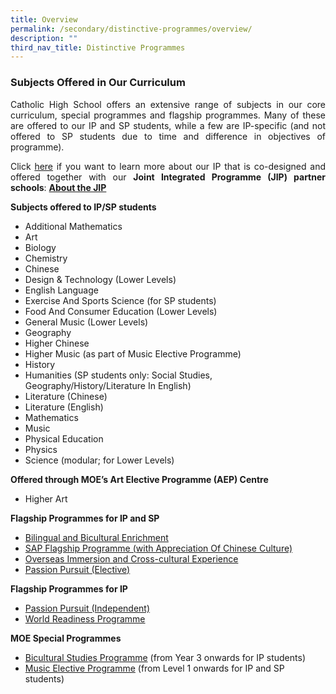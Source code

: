 ```yaml
---
title: Overview
permalink: /secondary/distinctive-programmes/overview/
description: ""
third_nav_title: Distinctive Programmes
---
```

### Subjects Offered in Our Curriculum
<style>
p {text-align: justify;}
</style>
Catholic High School offers an extensive range of&nbsp;subjects in our core curriculum, special programmes and flagship programmes. Many of these are offered to our IP and SP students, while a few are IP-specific (and not offered to SP students due to time and difference in objectives of programme).

Click&nbsp;[here](/dual-track-curriculum/Integrated-Programme/overview/)&nbsp;if you want to learn more about our IP that is co-designed and offered together with our&nbsp;**Joint Integrated&nbsp;Programme&nbsp;(JIP) partner schools**:&nbsp;**[About the JIP](/dual-track-curriculum/Integrated-Programme/overview/)**

**Subjects offered to IP/SP students**&nbsp;

*   Additional Mathematics
*   Art
*   Biology
*   Chemistry
*   Chinese
*   Design &amp; Technology (Lower Levels)
*   English Language
*   Exercise And Sports Science (for SP students)
*   Food And Consumer Education (Lower Levels)
*   General Music (Lower Levels)
*   Geography
*   Higher Chinese
*   Higher Music (as part of Music Elective Programme)
*   History
*   Humanities (SP students only: Social Studies, Geography/History/Literature In English)
*   Literature (Chinese)
*   Literature&nbsp;(English)
*   Mathematics
*   Music
*   Physical Education
*   Physics
*   Science (modular; for Lower Levels)

**Offered through MOE’s Art Elective Programme (AEP) Centre**

*   Higher Art

**Flagship Programmes for IP and SP**

*   [Bilingual and Bicultural Enrichment](/sap-flagship-programme/)
*   [SAP Flagship Programme (with&nbsp;Appreciation Of Chinese Culture)](/secondary/Distinctive-Programmes/sap-flagship-programme/)
*   [Overseas Immersion and Cross-cultural Experience](/secondary/Distinctive-Programmes/overseas-immersion-and-cultural-experience/)
*   [Passion Pursuit (Elective)](/secondary/distinctive-programmes/passion-pursuit/elective/)

**Flagship Programmes for IP**

*   [Passion Pursuit (Independent)](/secondary/Distinctive-Programmes/passion-pursuit/independent/)
*   [World Readiness Programme](/secondary/Distinctive-Programmes/world-readiness-programme/)

**MOE Special Programmes**

*   [Bicultural Studies Programme](/secondary/Talent-Development/bicultural-studies-programme/)&nbsp;(from Year 3 onwards for IP students)
*   [Music Elective Programme](/secondary/Talent-Development/music-elective-programme/)&nbsp;(from Level 1 onwards for IP and SP students)